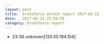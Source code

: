 ```yaml
---
layout: post
title:  bruteforce attack report 2017-02-22
date:   2017-02-22 23:59:59
category: bruteforce report
---
```


* 23:36 unknown[120.55.194.154]
